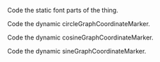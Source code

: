Code the static font parts of the thing.

Code the dynamic circleGraphCoordinateMarker.

Code the dynamic cosineGraphCoordinateMarker.

Code the dynamic sineGraphCoordinateMarker.
